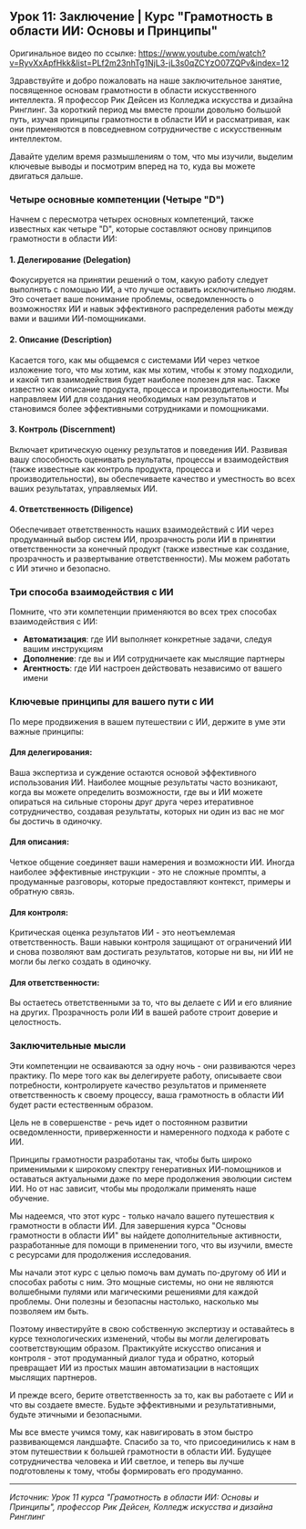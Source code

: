 ## Урок 11: Заключение | Курс "Грамотность в области ИИ: Основы и Принципы"

Оригинальное видео по ссылке: https://www.youtube.com/watch?v=RyvXxApfHkk&list=PLf2m23nhTg1NjL3-jL3s0qZCYzO07ZQPv&index=12


Здравствуйте и добро пожаловать на наше заключительное занятие, посвященное основам грамотности в области искусственного интеллекта. Я профессор Рик Дейсен из Колледжа искусства и дизайна Ринглинг. За короткий период мы вместе прошли довольно большой путь, изучая принципы грамотности в области ИИ и рассматривая, как они применяются в повседневном сотрудничестве с искусственным интеллектом.

Давайте уделим время размышлениям о том, что мы изучили, выделим ключевые выводы и посмотрим вперед на то, куда вы можете двигаться дальше.

### Четыре основные компетенции (Четыре "D")

Начнем с пересмотра четырех основных компетенций, также известных как четыре "D", которые составляют основу принципов грамотности в области ИИ:

#### 1. Делегирование (Delegation)
Фокусируется на принятии решений о том, какую работу следует выполнять с помощью ИИ, а что лучше оставить исключительно людям. Это сочетает ваше понимание проблемы, осведомленность о возможностях ИИ и навык эффективного распределения работы между вами и вашими ИИ-помощниками.

#### 2. Описание (Description)
Касается того, как мы общаемся с системами ИИ через четкое изложение того, что мы хотим, как мы хотим, чтобы к этому подходили, и какой тип взаимодействия будет наиболее полезен для нас. Также известно как описание продукта, процесса и производительности. Мы направляем ИИ для создания необходимых нам результатов и становимся более эффективными сотрудниками и помощниками.

#### 3. Контроль (Discernment)
Включает критическую оценку результатов и поведения ИИ. Развивая вашу способность оценивать результаты, процессы и взаимодействия (также известные как контроль продукта, процесса и производительности), вы обеспечиваете качество и уместность во всех ваших результатах, управляемых ИИ.

#### 4. Ответственность (Diligence)
Обеспечивает ответственность наших взаимодействий с ИИ через продуманный выбор систем ИИ, прозрачность роли ИИ в принятии ответственности за конечный продукт (также известные как создание, прозрачность и развертывание ответственности). Мы можем работать с ИИ этично и безопасно.

### Три способа взаимодействия с ИИ

Помните, что эти компетенции применяются во всех трех способах взаимодействия с ИИ:

- **Автоматизация**: где ИИ выполняет конкретные задачи, следуя вашим инструкциям
- **Дополнение**: где вы и ИИ сотрудничаете как мыслящие партнеры
- **Агентность**: где ИИ настроен действовать независимо от вашего имени

### Ключевые принципы для вашего пути с ИИ

По мере продвижения в вашем путешествии с ИИ, держите в уме эти важные принципы:

#### Для делегирования:
Ваша экспертиза и суждение остаются основой эффективного использования ИИ. Наиболее мощные результаты часто возникают, когда вы можете определить возможности, где вы и ИИ можете опираться на сильные стороны друг друга через итеративное сотрудничество, создавая результаты, которых ни один из вас не мог бы достичь в одиночку.

#### Для описания:
Четкое общение соединяет ваши намерения и возможности ИИ. Иногда наиболее эффективные инструкции - это не сложные промпты, а продуманные разговоры, которые предоставляют контекст, примеры и обратную связь.

#### Для контроля:
Критическая оценка результатов ИИ - это неотъемлемая ответственность. Ваши навыки контроля защищают от ограничений ИИ и снова позволяют вам достигать результатов, которые ни вы, ни ИИ не могли бы легко создать в одиночку.

#### Для ответственности:
Вы остаетесь ответственными за то, что вы делаете с ИИ и его влияние на других. Прозрачность роли ИИ в вашей работе строит доверие и целостность.

### Заключительные мысли

Эти компетенции не осваиваются за одну ночь - они развиваются через практику. По мере того как вы делегируете работу, описываете свои потребности, контролируете качество результатов и применяете ответственность к своему процессу, ваша грамотность в области ИИ будет расти естественным образом.

Цель не в совершенстве - речь идет о постоянном развитии осведомленности, приверженности и намеренного подхода к работе с ИИ.

Принципы грамотности разработаны так, чтобы быть широко применимыми к широкому спектру генеративных ИИ-помощников и оставаться актуальными даже по мере продолжения эволюции систем ИИ. Но от нас зависит, чтобы мы продолжали применять наше обучение.

Мы надеемся, что этот курс - только начало вашего путешествия к грамотности в области ИИ. Для завершения курса "Основы грамотности в области ИИ" вы найдете дополнительные активности, разработанные для помощи в применении того, что вы изучили, вместе с ресурсами для продолжения исследования.

Мы начали этот курс с целью помочь вам думать по-другому об ИИ и способах работы с ним. Это мощные системы, но они не являются волшебными пулями или магическими решениями для каждой проблемы. Они полезны и безопасны настолько, насколько мы позволяем им быть.

Поэтому инвестируйте в свою собственную экспертизу и оставайтесь в курсе технологических изменений, чтобы вы могли делегировать соответствующим образом. Практикуйте искусство описания и контроля - этот продуманный диалог туда и обратно, который превращает ИИ из простых машин автоматизации в настоящих мыслящих партнеров.

И прежде всего, берите ответственность за то, как вы работаете с ИИ и что вы создаете вместе. Будьте эффективными и результативными, будьте этичными и безопасными.

Мы все вместе учимся тому, как навигировать в этом быстро развивающемся ландшафте. Спасибо за то, что присоединились к нам в этом путешествии к большей грамотности в области ИИ. Будущее сотрудничества человека и ИИ светлое, и теперь вы лучше подготовлены к тому, чтобы формировать его продуманно.

---

*Источник: Урок 11 курса "Грамотность в области ИИ: Основы и Принципы", профессор Рик Дейсен, Колледж искусства и дизайна Ринглинг*
